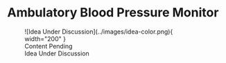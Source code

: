 # Ambulatory Blood Pressure Monitor

<figure markdown="span">
    ![Idea Under Discussion](../images/idea-color.png){ width="200" } 
    <figcaption>Content Pending<br>Idea Under Discussion</figcaption>
</figure>